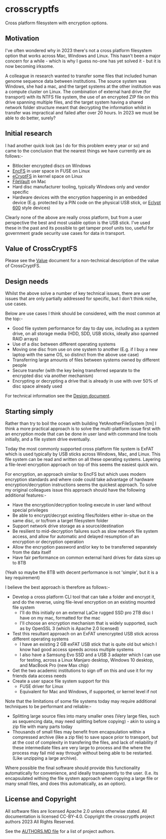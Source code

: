 # crosscryptfs
Cross platform filesystem with encryption options.

## Motivation

I've often wondered why in 2023 there's not a cross platform filesystem option that works across Mac, Windows and Linux. This hasn't been a major concern for a while - which is why I guess no-one has yet solved it - but it is now becoming irksome.

A colleague in research wanted to transfer some files that included human genome sequence data between institutions. The source system was Windows, she had a mac, and the target systems at the other institution was a compute cluster on Linux. The combination of external hard drive (for transport) with its NTFS file system, the use of an encrypted ZIP file on this drive spanning multiple files, and the target system having a shared network folder structure meant that decrypting the information whilst in transfer was impractical and failed after over 20 hours. In 2023 we must be able to do better, surely?

## Initial research

I had another quick look (as I do for this problem every year or so) and came to the conclusion that the nearest things we have currently are as follows:-

- Bitlocker encrypted discs on Windows
- [EncFS](https://github.com/vgough/encfs) in user space in FUSE on Linux
- [eCryptFS](https://www.ecryptfs.org/home) in kernel space on Linux
- [FileVault](https://support.apple.com/en-gb/guide/security/sec4c6dc1b6e/web) on Mac
- Hard disc manufacturer tooling, typically Windows only and vendor specific
- Hardware devices with the encryption happening in an embedded device (E.g. protected by a PIN code on the physical USB stick, or [Eclypt 600](https://www.ncsc.gov.uk/organisation/viasat-uk/eclypt-600enhanced) style devices)

Clearly none of the above are really cross platform, but from a user perspective the best and most usable option is the USB stick. I've used these in the past and its possible to get tamper proof units too, useful for government grade security use cases for data in transport.

## Value of CrossCryptFS

Please see the [Value](docs/VALUE.md) document for a non-technical description of 
the value of CrossCryptFS.

## Design needs

Whilst the above solve a number of key technical issues, there are user issues that are only partially addressed for specific, but I don't think niche, use cases.

Below are use cases I think should be considered, with the most common at the top:-

- Good file system performance for day to day use, including as a system drive, on all storage media (HDD, SDD, USB sticks, ideally also spanned RAID arrays)
- Use of a disc between different operating systems
- Moving one disc from use on one system to another (E.g. if I buy a new laptop with the same OS, so distinct from the above use case)
- Transferring large amounts of files between systems owned by different people
- Secure transfer (with the key being transferred separate to the encrypted disc via another mechanism)
- Encrypting or decrypting a drive that is already in use with over 50% of disc space already used

For technical information see the [Design document](docs/DESIGN.md).

## Starting simply

Rather than try to boil the ocean with building YetAnotherFileSystem [tm] I think a more practical approach is to solve the multi-platform issue first with an encryption mode that can be done in user land with command line tools initially, and a file system drive eventually.

Today the most commonly supported cross platform file system is ExFAT which is used typically by USB sticks across Windows, Mac, and Linux. This file system can be
read and written on all these operating systems. Layering a file-level encryption approach on top of this seems the easiest quick win.

For encryption, an approach similar to EncFS but which uses modern encryption standards and where code could take advantage of hardware encryption/decryption instructions seems the quickest approach. To solve my original colleagues issue this approach should have the following additional features:-

- Have the encryption/decryption tooling execute in user land without special privileges
- Be able to encrypt/decrypt existing files/folders either in-situe on the same disc, or to/from a target filesystem folder
- Support network drive storage as a source/destination
- Be resilient to mid-decryption failures such as slow network file system access, and allow for automatic and delayed resumption of an encryption or decryption operation
- Allow the encryption password and/or key to be transferred separately from the data itself
- Have fair performance on common external hard drives for data sizes up to 8TB

(Yeah so maybe the 8TB with decent performance is not 'simple', but it is a key requirement)

I believe the best approach is therefore as follows:-

- Develop a cross platform CLI tool that can take a folder and encrypt it, and do the reverse, using file-level encryption on an existing mounted file system
  - I'll do this initially on an external LaCie rugged SSD pro 2TB disc I have on my mac, formatted for the mac
  - I'll choose an encryption mechanism that is widely supported, such as by OpenSSL 3 (which is Apache 2.0 licensed)
- Test this resultant approach on an ExFAT unencrypted USB stick across different operating systems
  - I have an existing 2 GB exFAT USB stick that is quite old but which I know had good access speeds across multiple systems
  - I also have a Samsung Evo SSD and a USB 3 adapter which I can use for testing, across a Linux Manjaro desktop, Windows 10 desktop, and MacBook Pro (new Max chip)
- Get the two academic institutions to sign off on this and use it for my friends data access needs
- Create a user space file system support for this
  - FUSE driver for Linux
  - Equivalent for Mac and Windows, if supported, or kernel level if not

Note that the limitations of some file systems today may require additional techniques to be performant and reliable:-

- Splitting large source files into many smaller ones (Very large files, such as sequencing data, may need splitting before copying) - akin to using a zip file with many parts today
- Thousands of small files may benefit from encapsulation within a compressed archive (like a zip file) to save space prior to transport, but at the cost of complexity in transfering the files, and lack of reliability if these intermediate files are very large to process and the where the process may fail mid way through without being able to be restarted. (Like unzipping a large archive).

Where possible the final software should provide this functionality automatically for convenience, and ideally transparently to the user. (I.e. its encapsulated withing the file system approach when copying a large file or many small files, and does this automatically, as an option).

## License and Copyright

All software files are licensed Apache 2.0 unless otherwise stated. All documentation is licensed CC-BY-4.0. Copyright the crosscryptfs project authors 2023 All Rights Reserved.

See the [AUTHORS.MD file](AUTHORS.md) for a list of project authors.